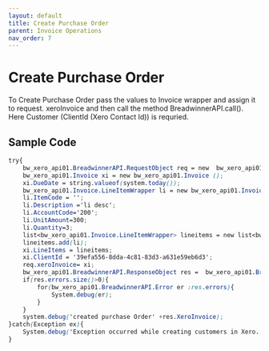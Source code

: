 ```yaml
---
layout: default
title: Create Purchase Order
parent: Invoice Operations
nav_order: 7
---
```


# Create Purchase Order

To Create Purchase Order pass the values to Invoice wrapper and assign it to request. xeroInvoice and then call the method BreadwinnerAPI.call(). Here Customer (ClientId (Xero Contact Id)) is requried. 

## Sample Code

```scss
try{
	bw_xero_api01.BreadwinnerAPI.RequestObject req = new  bw_xero_api01.BreadwinnerAPI.RequestObject();	
	bw_xero_api01.Invoice xi = new bw_xero_api01.Invoice ();
	xi.DueDate = string.valueof(system.today());
	bw_xero_api01.Invoice.LineItemWrapper li = new bw_xero_api01.Invoice.LineItemWrapper();
	li.ItemCode = ''; 
	li.Description ='li desc'; 
	li.AccountCode='200';
	li.UnitAmount=300;
	li.Quantity=3;
	list<bw_xero_api01.Invoice.LineItemWrapper> lineitems = new list<bw_xero_api01.Invoice.LineItemWrapper>();
	lineitems.add(li);
	xi.LineItems = lineitems;
	xi.ClientId = '39efa556-8dda-4c81-83d3-a631e59eb6d3';
	req.xeroInvoice= xi;
	bw_xero_api01.BreadwinnerAPI.ResponseObject res =  bw_xero_api01.BreadwinnerAPI.call('createPurchaseOrder', req);
	if(res.errors.size()>0){
		for(bw_xero_api01.BreadwinnerAPI.Error er :res.errors){
			System.debug(er); 
		}
	}
	system.debug('created purchase Order' +res.XeroInvoice);
}catch(Exception ex){
	System.debug('Exception occurred while creating customers in Xero.'+ex.getStackTraceString());
}
```